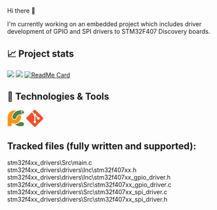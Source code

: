 Hi there 👋  

I'm currently working on an embedded project which includes driver development of GPIO and SPI drivers to STM32F407 Discovery boards.

## 📈 Project stats
![](https://github-readme-stats.vercel.app/api?username=AvielKarta&show_icons=true&theme=dark&line_height=33)
![](https://github-readme-stats.vercel.app/api/top-langs/?username=AvielKarta&hide=C%23%0A,html&theme=dark)
[![ReadMe Card](https://github-readme-stats.vercel.app/api/pin/?username=AvielKarta&repo=stm32f4xx_drivers&theme=dark)](https://github.com/AvielKarta/stm32f4xx_drivers)


## 🔧 Technologies & Tools
<div>
  <img src="https://raw.githubusercontent.com/devicons/devicon/master/icons/pycharm/pycharm-original.svg" alt="Bash" width="40" height="40" />
  <img src="https://raw.githubusercontent.com/devicons/devicon/master/icons/git/git-original.svg" alt="Git" width="40" height="40" /  
</div>



## Tracked files (fully written and supported):
stm32f4xx_drivers\Src\main.c  \
stm32f4xx_drivers\drivers\Inc\stm32f407xx.h  \
stm32f4xx_drivers\drivers\Inc\stm32f407xx_gpio_driver.h  \
stm32f4xx_drivers\drivers\Src\stm32f407xx_gpio_driver.c  \
stm32f4xx_drivers\drivers\Src\stm32f407xx_spi_driver.c  \
stm32f4xx_drivers\drivers\Src\stm32f407xx_spi_driver.h  
